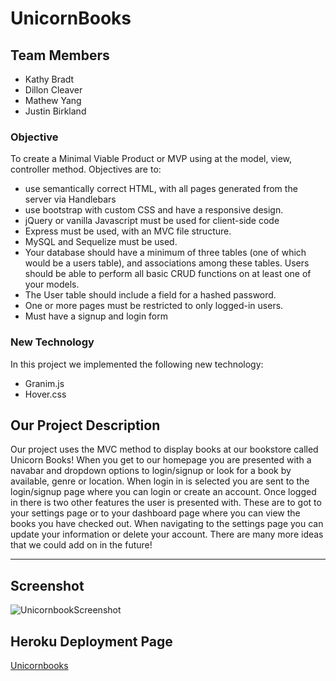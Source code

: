 # UnicornBooks

## Team Members
 * Kathy Bradt
 * Dillon Cleaver
 * Mathew Yang
 * Justin Birkland



### Objective
To create a Minimal Viable Product or MVP using at the model, view, controller method. Objectives are to:
- use semantically correct HTML, with all pages generated from the server via   Handlebars
- use bootstrap with custom CSS and have a responsive design.
- jQuery or vanilla Javascript must be used for client-side code
- Express must be used, with an MVC file structure.
- MySQL and Sequelize must be used.
- Your database should have a minimum of three tables (one of which would be a users table), and associations among these tables. Users should be able to perform all basic CRUD functions on at least one of your models.
- The User table should include a field for a hashed password.
- One or more pages must be restricted to only logged-in users.
- Must have a signup and login form

### New Technology 
 In this project we implemented the following new technology:
 * Granim.js
 * Hover.css

## Our Project Description
Our project uses the MVC method to display books at our bookstore called Unicorn Books! When you get to our homepage you are presented with a navabar and dropdown  options to login/signup or look for a book by available, genre or location. When login in is selected you are sent to the login/signup page where you can login or create an account. Once logged in there is two other features the user is presented with. These are to got to your settings page or to your dashboard page where you can view the books you have checked out. When navigating to the settings page you can update your information or delete your account. There are many more ideas that we could add on in the future!

---
## Screenshot
![UnicornbookScreenshot](https://user-images.githubusercontent.com/89483376/140529149-630a4ec8-fb47-4653-8191-6f8907a95ffd.png)

## Heroku Deployment Page

[Unicornbooks](https://unicornbooks.herokuapp.com/)

